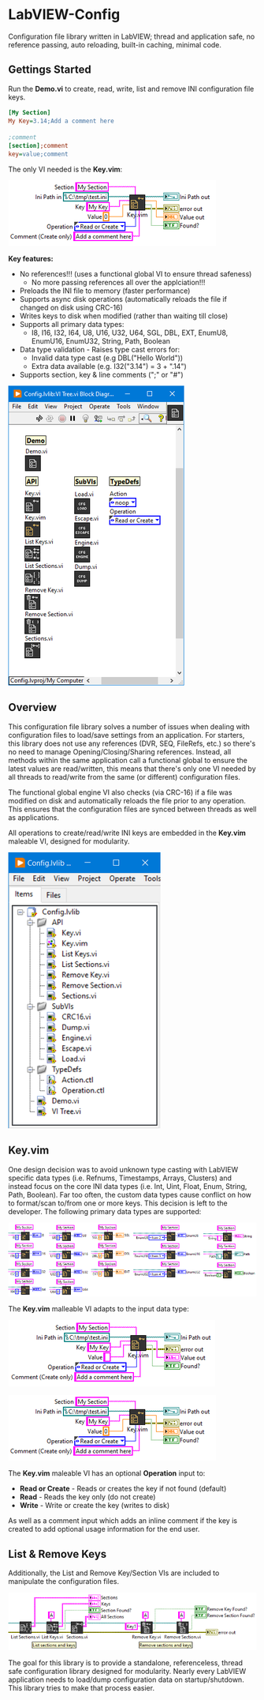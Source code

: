 # LabVIEW-Config
Configuration file library written in LabVIEW; thread and application safe, no reference passing, auto reloading, built-in caching, minimal code.

## Gettings Started

Run the **Demo.vi** to create, read, write, list and remove INI configuration file keys.

```ini
[My Section]
My Key=3.14;Add a comment here

;comment
[section];comment
key=value;comment
```

The only VI needed is the **Key.vim**:

![ConfigKeyVimDbl](/docs/imgs/ConfigKeyVimDbl.png)

**Key features:**

- No references!!! (uses a functional global VI to ensure thread safeness)
  - No more passing references all over the applciation!!!
- Preloads the INI file to memory (faster performance)
- Supports async disk operations (automatically reloads the file if changed on disk using CRC-16)
- Writes keys to disk when modified (rather than waiting till close)
- Supports all primary data types:
  - I8, I16, I32, I64, U8, U16, U32, U64, SGL, DBL, EXT, EnumU8, EnumU16, EnumU32, String, Path, Boolean
- Data type validation - Raises type cast errors for:
  - Invalid data type cast (e.g DBL("Hello World"))
  - Extra data available (e.g. I32("3.14") = 3 + ".14")
- Supports section, key & line comments (";" or "#")

![ConfigVITree](/docs/imgs/ConfigVITree.png)


## Overview

This configuration file library solves a number of issues when dealing with configuration files to load/save settings from an application. For starters, this library does not use any references (DVR, SEQ, FileRefs, etc.) so there's no need to manage Opening/Closing/Sharing references. Instead, all methods within the same application call a functional global to ensure the latest values are read/written, this means that there's only one VI needed by all threads to read/write from the same (or different) configuration files.

The functional global engine VI also checks (via CRC-16) if a file was modified on disk and automatically reloads the file prior to any operation. This ensures that the configuration files are synced between threads as well as applications.

All operations to create/read/write INI keys are embedded in the **Key.vim** maleable VI, designed for modularity.

![ConfigLvlib](/docs/imgs/ConfigLvlib.png)

## Key.vim

One design decision was to avoid unknown type casting with LabVIEW specific data types (i.e. Refnums, Timestamps, Arrays, Clusters) and instead focus on the core INI data types (i.e. Int, Uint, Float, Enum, String, Path, Boolean). Far too often, the custom data types cause conflict on how to format/scan to/from one or more keys. This decision is left to the developer. The following primary data types are supported:

![ConfigKeyVimTypes](/docs/imgs/ConfigKeyVimTypes.png)

The **Key.vim** malleable VI adapts to the input data type:

![ConfigKeyVimStr](/docs/imgs/ConfigKeyVimStr.png)

![ConfigKeyVimDbl](/docs/imgs/ConfigKeyVimDbl.png)

The **Key.vim** maleable VI has an optional **Operation** input to:
- **Read or Create** - Reads or creates the key if not found (default)
- **Read** - Reads the key only (do not create)
- **Write** - Write or create the key (writes to disk)

As well as a comment input which adds an inline comment if the key is created to add optional usage information for the end user.

## List & Remove Keys

Additionally, the List and Remove Key/Section VIs are included to manipulate the configuration files.

![ConfigListRemove](/docs/imgs/ConfigListRemove.png)

The goal for this library is to provide a standalone, referenceless, thread safe configuration library designed for modularity. Nearly every LabVIEW application needs to load/dump configuration data on startup/shutdown. This library tries to make that process easier.
